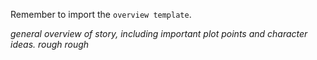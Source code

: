 Remember to import the `overview template`.

*general overview of story, including important plot points and character ideas. rough rough*
